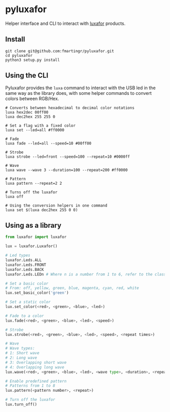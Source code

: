 # pyluxafor

Helper interface and CLI to interact with [luxafor](https://luxafor.com) products.

## Install

```
git clone git@github.com:fmartingr/pyluxafor.git
cd pyluxafor
python3 setup.py install
```

## Using the CLI

Pyluxafor provides the `luxa` command to interact with the USB led in the same way as the library
does, with some helper commands to convert colors between RGB/Hex.

```
# Converts between hexadecimal to decimal color notations
luxa hex2dec 00ff00
luxa dec2hex 255 255 0

# Set a flag with a fixed color
luxa set --led=all #ff0000

# Fade
luxa fade --led=all --speed=10 #00ff00

# Strobe
luxa strobe --led=front --speed=100 --repeat=10 #0000ff

# Wave
luxa wave --wave 3 --duration=100 --repeat=200 #ff0000

# Pattern
luxa pattern --repeat=2 2

# Turns off the luxafor
luxa off

# Using the conversion helpers in one command
luxa set $(luxa dec2hex 255 0 0)
```

## Using as a library

``` python
from luxafor import luxafor

lux = luxafor.Luxafor()

# Led types
luxafor.Leds.ALL
luxafor.Leds.FRONT
luxafor.Leds.BACK
luxafor.Leds.LEDn # Where n is a number from 1 to 6, refer to the class

# Set a basic color
# From: off, yellow, green, blue, magenta, cyan, red, white
lux.set_basic_color('green')

# Set a static color
lux.set_color(<red>, <green>, <blue>, <led>)

# Fade to a color
lux.fade(<red>, <green>, <blue>, <led>, <speed>)

# Strobe
lux.strobe(<red>, <green>, <blue>, <led>, <speed>, <repeat times>)

# Wave
# Wave types:
# 1: Short wave
# 2: Long wave
# 3: Overlapping short wave
# 4: Overlapping long wave
lux.wave(<red>, <green>, <blue>, <led>, <wave type>, <duration>, <repeat times>)

# Enable predefined pattern
# Patterns from 1 to 8
lux.pattern(<pattern number>, <repeat>)

# Turn off the luxafor
lux.turn_off()
```
